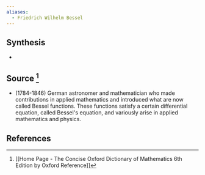 ```yaml
---
aliases:
  - Friedrich Wilhelm Bessel
---
```

## Synthesis
- 
## Source [^1]
- (1784-1846) German astronomer and mathematician who made contributions in applied mathematics and introduced what are now called Bessel functions. These functions satisfy a certain differential equation, called Bessel's equation, and variously arise in applied mathematics and physics.
## References

[^1]: [[Home Page - The Concise Oxford Dictionary of Mathematics 6th Edition by Oxford Reference]]